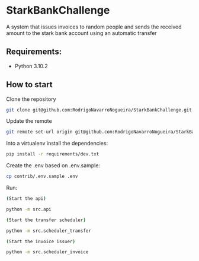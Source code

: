 # StarkBankChallenge
A system that issues invoices to random people and sends the received amount to the stark bank account using an automatic transfer


## Requirements:
- Python 3.10.2


## How to start
Clone the repository
```sh
git clone git@github.com:RodrigoNavarroNogueira/StarkBankChallenge.git
```

Update the remote
```sh
git remote set-url origin git@github.com:RodrigoNavarroNogueira/StarkBankChallenge.git
```


Into a virtualenv install the dependencies:
```sh
pip install -r requirements/dev.txt
```

Create the .env based on .env.sample:
```sh
cp contrib/.env.sample .env
```

Run:
```sh
(Start the api)

python -m src.api

(Start the transfer scheduler)

python -m src.scheduler_transfer

(Start the invoice issuer)

python -m src.scheduler_invoice
```
